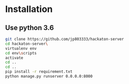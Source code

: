 # Installation


## Use python 3.6
```bash
git clone https://github.com/jp803333/hackaton-server
cd hackaton-server\
virtualenv env
cd env\scripts
activate
cd ..
cd ..
pip install -r requirement.txt
python manage.py runserver 0.0.0.0:8000
```